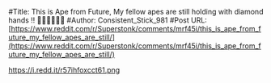 #Title: This is Ape from Future, My fellow apes are still holding with diamond hands !! 🦍🦍🦍💎💎💎
#Author: Consistent_Stick_981
#Post URL: [https://www.reddit.com/r/Superstonk/comments/mrf45i/this_is_ape_from_future_my_fellow_apes_are_still/](https://www.reddit.com/r/Superstonk/comments/mrf45i/this_is_ape_from_future_my_fellow_apes_are_still/)


https://i.redd.it/r57ihfoxcct61.png